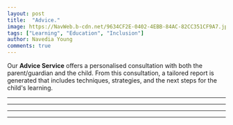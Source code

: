```yaml
---
layout: post
title:  "Advice."
image: https://NavWeb.b-cdn.net/9634CF2E-0402-4EBB-84AC-82CC351CF9A7.jpg
tags: ["Learning", "Education", "Inclusion"]
author: Navedia Young
comments: true
---
```

Our **Advice Service** offers a personalised consultation with both the parent/guardian and the child. From this consultation, a tailored report is generated that includes techniques, strategies, and the next steps for the child's learning.



---



___

---

***

